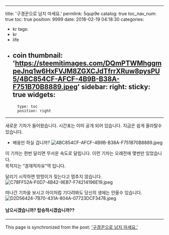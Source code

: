 
---
title: '구경꾼으로 남지 마세요.'
permlink: 5qup9e
catalog: true
toc_nav_num: true
toc: true
position: 9999
date: 2018-02-19 04:18:30
categories:
- kr
tags:
- kr
- life
- coin
thumbnail: 'https://steemitimages.com/DQmPTWMhggmpeJnq1w6HxFVJM8ZGXCJdTfrrXRuw8pysPU5/4BC854CF-AFCF-4B9B-B38A-F751B70B8889.jpeg'
sidebar:
    right:
        sticky: true
widgets:
    -
        type: toc
        position: right
---


새로운 기차가 들어왔습니다. 
시간표는 이미 공개 되어 있습니다. 
지금은 쉽게 올라탈수 있습니다. 

- 배웅만 하실 겁니까?
  ![4BC854CF-AFCF-4B9B-B38A-F751B70B8889.jpeg](https://steemitimages.com/DQmPTWMhggmpeJnq1w6HxFVJM8ZGXCJdTfrrXRuw8pysPU5/4BC854CF-AFCF-4B9B-B38A-F751B70B8889.jpeg)

이 기차는 한번 달리면 무서운 속도로 달립니다. 
이런 기차는 오래전에 몇번만 있었습니다.  
목적지는 “경재적자유”역 입니다. 

달리기 시작하면 멍멍이가 짖는다고 멈추지 않습니다. 
![C78FF52A-F0D7-4B42-9EB7-F74214196E19.jpeg](https://steemitimages.com/DQmS1Jk2WZs4qMtWwzZXoPwhStST2oCLUEKj2Zr5hFhc4UR/C78FF52A-F0D7-4B42-9EB7-F74214196E19.jpeg)

떠나간 기차을 보시고 아이처럼 기다려봐도 당신의 생에는 안올수 있습니다. 
![D2D56424-7B70-431A-804A-07723DCF3478.jpeg](https://steemitimages.com/DQmXGmftbNuN26YEkHBtUUK4gaH7cSURS3FdXdcWZ2wFZQE/D2D56424-7B70-431A-804A-07723DCF3478.jpeg)

#### 남으시겠습니까? 탑승하시겠습니까??

- - -

This page is synchronized from the post: ['구경꾼으로 남지 마세요.'](https://steemit.com/@kingbit/5qup9e)
